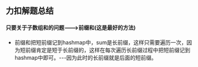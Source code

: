 ## 力扣解题总结

#### 只要关于子数组和的问题--->前缀和(这是最好的方法)

- 前缀和把短前缀记到hashmap中，sum是长前缀，这样只需要遍历一次，因为短前缀肯定是短于长前缀的，这样在每次遍历长前缀过程中把短前缀记到hashmap中即可。---因为此时的长前缀就是后面的短前缀。